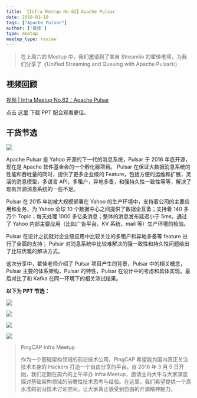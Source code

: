 ```yaml
---
title: 【Infra Meetup No.62】Apache Pulsar
date: 2018-01-10
tags: ["Apache Pulsar"]
author: ['翟佳']
type: meetup
meetup_type: review
---
```


>在上周六的 Meetup 中，我们邀请到了来自 Streamlio 的翟佳老师，为我们分享了《Unified Streaming and Queuing with Apache Pulsar》:)

## 视频回顾

[视频 | Infra Meetup No.62：Apache Pulsar](https://v.qq.com/txp/iframe/player.html?origin=https%3A%2F%2Fmp.weixin.qq.com&amp;vid=t0531o5bpvj&amp;autoplay=false&amp;full=true&amp;show1080p=false)

点击 [这里](https://eyun.baidu.com/s/3htgGj0w) 下载 PPT 配合观看更佳。

## 干货节选

![](http://upload-images.jianshu.io/upload_images/542677-80dfb1ad3cfcb84c?imageMogr2/auto-orient/strip%7CimageView2/2/w/1240)

Apache Pulsar 是 Yahoo 开源的下一代的消息系统，Pulsar 于 2016 年底开源，现在是 Apache 软件基金会的一个孵化器项目。
Pulsar 在保证大数据消息系统的性能和吞吐量的同时，提供了更多企业级的 Feature，包括方便的运维和扩展，灵活的消息模型，多语言 API，多租户，异地多备，和强持久性一致性等等，解决了现有开源消息系统的一些不足。

Pulsar 在 2015 年初被大规模部署在 Yahoo 的生产环境中，支持着公司的主要应用和业务，为 Yahoo 全球 10 个数据中心之间提供了数据全互备；支持着 140 多万个 Topic；每天处理 1000 多亿条消息；整体的消息发布延迟小于 5ms。通过了 Yahoo 内部主要应用（比如广告平台，KV 系统，mail 等）生产环境的检验。

Pulsar 在设计之初就对企业级应用中比较关注的多租户和异地多备等 feature 进行了全面的支持； Pulsar 对消息系统中比较难解决的强一致性和持久性问题给出了比较优雅的解决方式。

这次分享中，翟佳老师介绍了 Pulsar 项目产生的背景，Pulsar 中的相关概念，Pulsar 主要的体系架构，Pulsar 的特性，Pulsar 在设计中的考虑和具体实现。最后对比了和 Kafka 在同一环境下的相关测试结果。

**以下为 PPT 节选：**

![](http://upload-images.jianshu.io/upload_images/542677-c0b9476c5804c133?imageMogr2/auto-orient/strip%7CimageView2/2/w/1240)

![](http://upload-images.jianshu.io/upload_images/542677-bef3fefe7b34281c?imageMogr2/auto-orient/strip%7CimageView2/2/w/1240)

![](http://upload-images.jianshu.io/upload_images/542677-7106705da488b2dd?imageMogr2/auto-orient/strip%7CimageView2/2/w/1240)

![](http://upload-images.jianshu.io/upload_images/542677-3def403a2898be8c?imageMogr2/auto-orient/strip%7CimageView2/2/w/1240)


>PingCAP Infra Meetup
>
>作为一个基础架构领域的前沿技术公司，PingCAP 希望能为国内真正关注技术本身的 Hackers 打造一个自由分享的平台。自 2016 年 3 月 5 日开始，我们定期在周六的上午举办 Infra Meetup，邀请业内大牛与大家深度探讨基础架构领域的前瞻性技术思考与经验。在这里，我们希望提供一个高水准的前沿技术讨论空间，让大家真正感受到自由的开源精神魅力。
